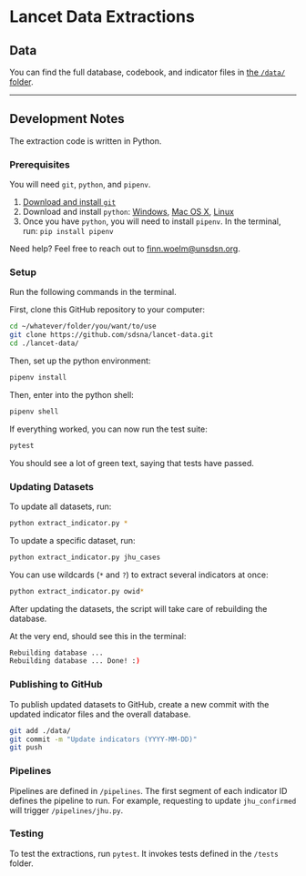 # Lancet Data Extractions

## Data

You can find the full database, codebook, and indicator files in [the `/data/` folder](https://github.com/sdsna/lancet-data/tree/master/data).

---

## Development Notes

The extraction code is written in Python.

### Prerequisites

You will need `git`, `python`, and `pipenv`.

1. [Download and install `git`](https://git-scm.com/downloads)  
1. Download and install `python`: [Windows](https://docs.python-guide.org/starting/install3/win/#install3-windows), [Mac OS X](https://docs.python-guide.org/starting/install3/osx/#install3-osx), [Linux](https://docs.python-guide.org/starting/install3/linux/#install3-linux)
1. Once you have `python`, you will need to install `pipenv`. In the terminal, run: `pip install pipenv`

Need help? Feel free to reach out to finn.woelm@unsdsn.org.

### Setup

Run the following commands in the terminal.

First, clone this GitHub repository to your computer:

```bash
cd ~/whatever/folder/you/want/to/use
git clone https://github.com/sdsna/lancet-data.git
cd ./lancet-data/
```

Then, set up the python environment:

```bash
pipenv install
```

Then, enter into the python shell:

```bash
pipenv shell
```

If everything worked, you can now run the test suite:

```bash
pytest
```

You should see a lot of green text, saying that tests have passed.

### Updating Datasets

To update all datasets, run:

```bash
python extract_indicator.py *
```

To update a specific dataset, run:

```bash
python extract_indicator.py jhu_cases
```

You can use wildcards (`*` and `?`) to extract several indicators at once:

```bash
python extract_indicator.py owid*
```

After updating the datasets, the script will take care of rebuilding the database.

At the very end, should see this in the terminal:

```bash
Rebuilding database ...
Rebuilding database ... Done! :)
```

### Publishing to GitHub

To publish updated datasets to GitHub, create a new commit with the updated indicator files and the overall database.

```bash
git add ./data/
git commit -m "Update indicators (YYYY-MM-DD)"
git push
```

### Pipelines

Pipelines are defined in `/pipelines`. The first segment of each indicator ID defines the pipeline to run. For example, requesting to update `jhu_confirmed` will trigger `/pipelines/jhu.py`.

### Testing

To test the extractions, run `pytest`. It invokes tests defined in the
`/tests` folder.
